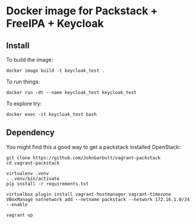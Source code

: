 # Docker image for Packstack + FreeIPA + Keycloak

## Install

To build the image:

    docker image build -t keycloak_test .

To run things:

    docker run -dt --name keycloak_test keycloak_test

To explore try:

    docker exec -it keycloak_test bash

## Dependency

You might find this a good way to get a packstack installed OpenStack:

    git clone https://github.com/JohnGarbutt/vagrant-packstack
    cd vagrant-packstack

    virtualenv .venv
    . .venv/bin/activate
    pip install -r requirements.txt

    virtualbox plugin install vagrant-hostmanager vagrant-timezone
    VBoxManage natnetwork add --netname packstack --network 172.16.1.0/24 --enable

    vagrant up
